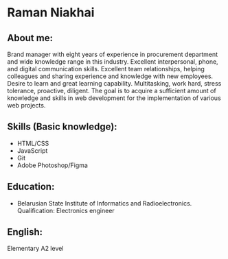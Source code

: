 # Raman Niakhai

## About me:
Brand manager with eight years of experience in procurement department and wide knowledge range in this industry. Excellent interpersonal, phone, and digital communication skills. Excellent team relationships, helping colleagues and sharing experience and knowledge with new employees. Desire to learn and great learning capability. Multitasking, work hard, stress tolerance, proactive, diligent. The goal is to acquire a sufficient amount of knowledge and skills in web development for the implementation of various web projects.

## Skills (Basic knowledge):
*	HTML/CSS
*	JavaScript
*	Git
*	Adobe Photoshop/Figma


## Education:
*	Belarusian State Institute of Informatics and Radioelectronics. Qualification:  Electronics engineer

## English:
Elementary A2 level
